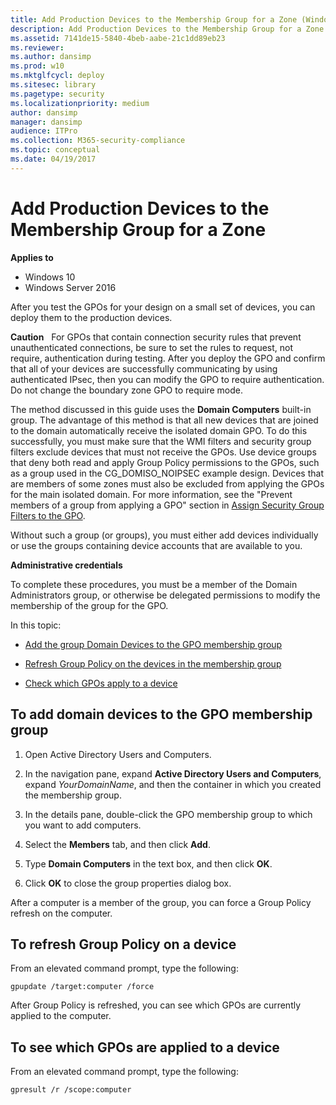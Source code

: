 ```yaml
---
title: Add Production Devices to the Membership Group for a Zone (Windows 10)
description: Add Production Devices to the Membership Group for a Zone
ms.assetid: 7141de15-5840-4beb-aabe-21c1dd89eb23
ms.reviewer: 
ms.author: dansimp
ms.prod: w10
ms.mktglfcycl: deploy
ms.sitesec: library
ms.pagetype: security
ms.localizationpriority: medium
author: dansimp
manager: dansimp
audience: ITPro
ms.collection: M365-security-compliance
ms.topic: conceptual
ms.date: 04/19/2017
---
```


# Add Production Devices to the Membership Group for a Zone

**Applies to**
-   Windows 10
-   Windows Server 2016


After you test the GPOs for your design on a small set of devices, you can deploy them to the production devices.

**Caution**  
For GPOs that contain connection security rules that prevent unauthenticated connections, be sure to set the rules to request, not require, authentication during testing. After you deploy the GPO and confirm that all of your devices are successfully communicating by using authenticated IPsec, then you can modify the GPO to require authentication. Do not change the boundary zone GPO to require mode.

 

The method discussed in this guide uses the **Domain Computers** built-in group. The advantage of this method is that all new devices that are joined to the domain automatically receive the isolated domain GPO. To do this successfully, you must make sure that the WMI filters and security group filters exclude devices that must not receive the GPOs. Use device groups that deny both read and apply Group Policy permissions to the GPOs, such as a group used in the CG\_DOMISO\_NOIPSEC example design. Devices that are members of some zones must also be excluded from applying the GPOs for the main isolated domain. For more information, see the "Prevent members of a group from applying a GPO" section in [Assign Security Group Filters to the GPO](assign-security-group-filters-to-the-gpo.md).

Without such a group (or groups), you must either add devices individually or use the groups containing device accounts that are available to you.

**Administrative credentials**

To complete these procedures, you must be a member of the Domain Administrators group, or otherwise be delegated permissions to modify the membership of the group for the GPO.

In this topic:

-   [Add the group Domain Devices to the GPO membership group](#to-add-domain-devices-to-the-gpo-membership-group)

-   [Refresh Group Policy on the devices in the membership group](#to-refresh-group-policy-on-a-device)

-   [Check which GPOs apply to a device](#to-see-which-gpos-are-applied-to-a-device)

## To add domain devices to the GPO membership group

1.  Open Active Directory Users and Computers.

2.  In the navigation pane, expand **Active Directory Users and Computers**, expand *YourDomainName*, and then the container in which you created the membership group.

3.  In the details pane, double-click the GPO membership group to which you want to add computers.

4.  Select the **Members** tab, and then click **Add**.

5.  Type **Domain Computers** in the text box, and then click **OK**.

6.  Click **OK** to close the group properties dialog box.

After a computer is a member of the group, you can force a Group Policy refresh on the computer.

## To refresh Group Policy on a device

From an elevated command prompt, type the following:

``` syntax
gpupdate /target:computer /force
```

After Group Policy is refreshed, you can see which GPOs are currently applied to the computer.

## To see which GPOs are applied to a device

From an elevated command prompt, type the following:

``` syntax
gpresult /r /scope:computer
```

 

 





